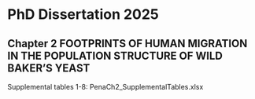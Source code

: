 # PhD Dissertation 2025
## Chapter 2 FOOTPRINTS OF HUMAN MIGRATION IN THE POPULATION STRUCTURE OF WILD BAKER’S YEAST
Supplemental tables 1-8: PenaCh2_SupplementalTables.xlsx
